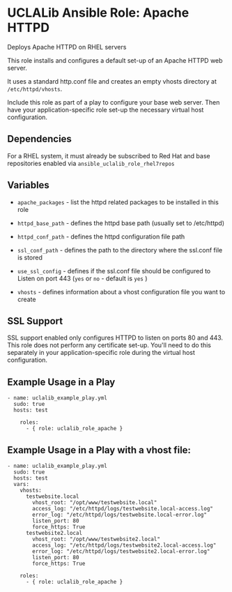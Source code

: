 # UCLALib Ansible Role: Apache HTTPD

Deploys Apache HTTPD on RHEL servers

This role installs and configures a default set-up of an Apache HTTPD web server.

It uses a standard http.conf file and creates an empty vhosts directory at `/etc/httpd/vhosts`.

Include this role as part of a play to configure your base web server. Then have your application-specific role set-up the necessary virtual host configuration.

## Dependencies

For a RHEL system, it must already be subscribed to Red Hat and base repositories enabled via `ansible_uclalib_role_rhel7repos`

## Variables

* `apache_packages` - list the httpd related packages to be installed in this role

* `httpd_base_path` - defines the httpd base path (usually set to /etc/httpd)

* `httpd_conf_path` - defines the httpd configuration file path

* `ssl_conf_path` - defines the path to the directory where the ssl.conf file is stored

* `use_ssl_config` - defines if the ssl.conf file should be configured to Listen on port 443 (`yes` or `no` - default is `yes` )

* `vhosts` - defines information about a vhost configuration file you want to create

## SSL Support

SSL support enabled only configures HTTPD to listen on ports 80 and 443. This role does not perform any certificate set-up. You'll need to do this separately in your application-specific role during the virtual host configuration.

## Example Usage in a Play

```
- name: uclalib_example_play.yml
  sudo: true
  hosts: test

    roles:
      - { role: uclalib_role_apache }
```

## Example Usage in a Play with a vhost file:

```
- name: uclalib_example_play.yml
  sudo: true
  hosts: test
  vars:
    vhosts:
      testwebsite.local
        vhost_root: "/opt/www/testwebsite.local"
        access_log: "/etc/httpd/logs/testwebsite.local-access.log"
        error_log: "/etc/httpd/logs/testwebsite.local-error.log"
        listen_port: 80
        force_https: True
      testwebsite2.local
        vhost_root: "/opt/www/testwebsite2.local"
        access_log: "/etc/httpd/logs/testwebsite2.local-access.log"
        error_log: "/etc/httpd/logs/testwebsite2.local-error.log"
        listen_port: 80
        force_https: True

    roles:
      - { role: uclalib_role_apache }
```
